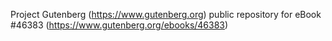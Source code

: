 Project Gutenberg (https://www.gutenberg.org) public repository for eBook #46383 (https://www.gutenberg.org/ebooks/46383)
